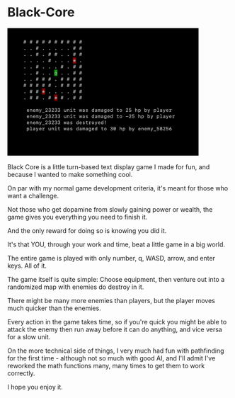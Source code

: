 # Black-Core
![alt text](https://github.com/FriedLongJohns/Black-COre/blob/main/prev.png?raw=true)

Black Core is a little turn-based text display game I made for fun, and because I wanted to make something cool.

On par with my normal game development criteria, it's meant for those who want a challenge.

Not those who get dopamine from slowly gaining power or wealth, the game gives you everything you need to finish it.

And the only reward for doing so is knowing you did it.

It's that YOU, through your work and time, beat a little game in a big world.

The entire game is played with only number, q, WASD, arrow, and enter keys. All of it.

The game itself is quite simple: Choose equipment, then venture out into a randomized map with enemies do destroy in it.

There might be many more enemies than players, but the player moves much quicker than the enemies.

Every action in the game takes time, so if you're quick you might be able to attack the enemy then run away before it can do anything, and vice versa for a slow unit.

On the more technical side of things, I very much had fun with pathfinding for the first time - although not so much with good AI, and I'll admit I've reworked the math functions many, many times to get them to work correctly.

I hope you enjoy it.
